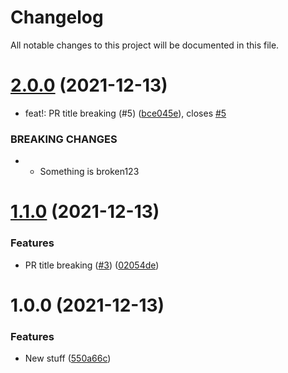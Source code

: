 # Changelog

All notable changes to this project will be documented in this file.

# [2.0.0](https://github.com/antonbabenko/pr-title-tests/compare/v1.1.0...v2.0.0) (2021-12-13)


* feat!: PR title breaking (#5) ([bce045e](https://github.com/antonbabenko/pr-title-tests/commit/bce045ef32d6dce08905af914b6367a00cc709cc)), closes [#5](https://github.com/antonbabenko/pr-title-tests/issues/5)


### BREAKING CHANGES

* - Something is broken123

# [1.1.0](https://github.com/antonbabenko/pr-title-tests/compare/v1.0.0...v1.1.0) (2021-12-13)


### Features

* PR title breaking ([#3](https://github.com/antonbabenko/pr-title-tests/issues/3)) ([02054de](https://github.com/antonbabenko/pr-title-tests/commit/02054de7d9dd1ffdffed5a1c6b7b79e4775b0340))

# 1.0.0 (2021-12-13)


### Features

* New stuff ([550a66c](https://github.com/antonbabenko/pr-title-tests/commit/550a66c088639dee0e52aa03f897426922db5de8))
